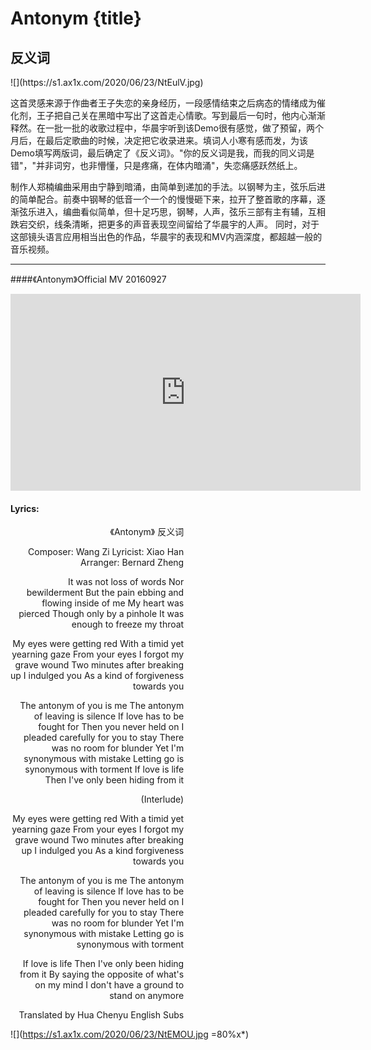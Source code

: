 # Antonym {title}
## 反义词
<div class="background" markdown="1">
![](https://s1.ax1x.com/2020/06/23/NtEulV.jpg)
</div>

这首灵感来源于作曲者王子失恋的亲身经历，一段感情结束之后病态的情绪成为催化剂，王子把自己关在黑暗中写出了这首走心情歌。写到最后一句时，他内心渐渐释然。在一批一批的收歌过程中，华晨宇听到该Demo很有感觉，做了预留，两个月后，在最后定歌曲的时候，决定把它收录进来。填词人小寒有感而发，为该Demo填写两版词，最后确定了《反义词》。"你的反义词是我，而我的同义词是错"，"并非词穷，也非懵懂，只是疼痛，在体内暗涌"，失恋痛感跃然纸上。

制作人郑楠编曲采用由宁静到暗涌，由简单到递加的手法。以钢琴为主，弦乐后进的简单配合。前奏中钢琴的低音一个一个的慢慢砸下来，拉开了整首歌的序幕，逐渐弦乐进入，编曲看似简单，但十足巧思，钢琴，人声，弦乐三部有主有辅，互相跌宕交织，线条清晰，把更多的声音表现空间留给了华晨宇的人声。 同时，对于这部镜头语言应用相当出色的作品，华晨宇的表现和MV内涵深度，都超越一般的音乐视频。

---------------------------------

####《Antonym》Official MV 20160927

<iframe width="560" height="315" src="https://www.youtube.com/embed/n8-qrOPm2r0" frameborder="0" allow="accelerometer; autoplay; encrypted-media; gyroscope; picture-in-picture" allowfullscreen></iframe>


#### Lyrics:
<div class="box">
<div class="lyrics" style="width: 55%; text-align: right">
《Antonym》
  反义词
   
Composer: Wang Zi
Lyricist: Xiao Han
Arranger: Bernard Zheng

It was not loss of words
Nor bewilderment
But the pain ebbing and flowing inside of me
My heart was pierced
Though only by a pinhole
It was enough to freeze my throat

My eyes were getting red
With a timid yet yearning gaze
From your eyes
I forgot my grave wound
Two minutes after breaking up
I indulged you
As a kind of forgiveness towards you

The antonym of you is me
The antonym of leaving is silence
If love has to be fought for
Then you never held on
I pleaded carefully for you to stay
There was no room for blunder
Yet I'm synonymous with mistake
Letting go is synonymous with torment
If love is life
Then I've only been hiding from it

(Interlude)

My eyes were getting red
With a timid yet yearning gaze
From your eyes
I forgot my grave wound
Two minutes after breaking up
I indulged you
As a kind forgiveness towards you

The antonym of you is me
The antonym of leaving is silence
If love has to be fought for
Then you never held on
I pleaded carefully for you to stay
There was no room for blunder
Yet I'm synonymous with mistake
Letting go is synonymous with torment

If love is life
Then I've only been hiding from it
By saying the opposite of what's on my mind
I don't have a ground to stand on anymore

Translated by Hua Chenyu English Subs
</div>

![](https://s1.ax1x.com/2020/06/23/NtEMOU.jpg =80%x*)